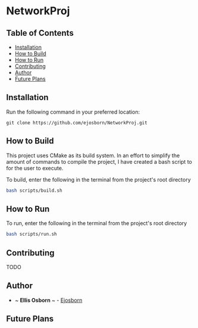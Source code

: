 # NetworkProj

## Table of Contents

- [Installation](#installation)
- [How to Build](#how-to-build)
- [How to Run](#how-to-run)
- [Contributing](#contributing)
- [Author](#author)
- [Future Plans](#future-plans)

## Installation

Run the following command in your preferred location:

```
git clone https://github.com/ejosborn/NetworkProj.git
```

## How to Build

This project uses CMake as its build system. In an effort to simplify the amount of commands to compile the project, I
have created a bash script to for the user to execute. 

To build, enter the following in the terminal from the project's root directory

```bash
bash scripts/build.sh
```

## How to Run
To run, enter the following in the terminal from the project's root directory

```bash
bash scripts/run.sh
```
## Contributing
TODO

## Author

- ~ **Ellis Osborn** ~ - [Ejosborn](https://github.com/ejosborn)

## Future Plans
